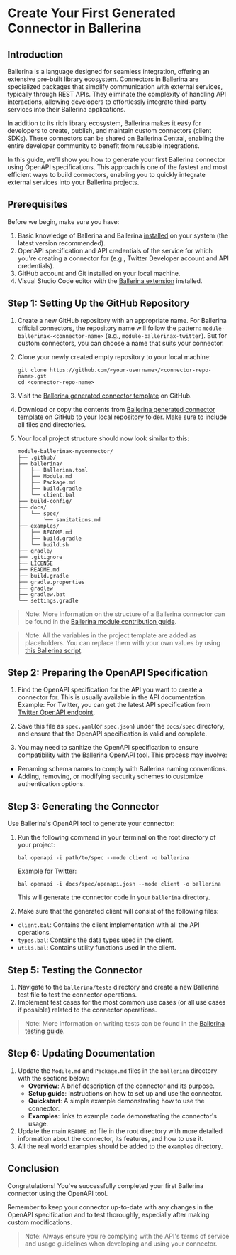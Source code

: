 # Create Your First Generated Connector in Ballerina

## Introduction

Ballerina is a language designed for seamless integration, offering an extensive pre-built library ecosystem. Connectors in Ballerina are specialized packages that simplify communication with external services, typically through REST APIs. They eliminate the complexity of handling API interactions, allowing developers to effortlessly integrate third-party services into their Ballerina applications.

In addition to its rich library ecosystem, Ballerina makes it easy for developers to create, publish, and maintain custom connectors (client SDKs). These connectors can be shared on Ballerina Central, enabling the entire developer community to benefit from reusable integrations.

In this guide, we’ll show you how to generate your first Ballerina connector using OpenAPI specifications. This approach is one of the fastest and most efficient ways to build connectors, enabling you to quickly integrate external services into your Ballerina projects.

## Prerequisites

Before we begin, make sure you have:

1. Basic knowledge of Ballerina and Ballerina [installed](https://ballerina.io/downloads/) on your system (the latest version recommended).
2. OpenAPI specification and API credentials of the service for which you're creating a connector for (e.g., Twitter Developer account and API credentials).
3. GitHub account and Git installed on your local machine.
4. Visual Studio Code editor with the [Ballerina extension](https://marketplace.visualstudio.com/items?itemName=WSO2.ballerina) installed.

## Step 1: Setting Up the GitHub Repository

1. Create a new GitHub repository with an appropriate name. For Ballerina official connectors, the repository name will follow the pattern: `module-ballerinax-<connector-name>` (e.g., `module-ballerinax-twitter`). But for custom connectors, you can choose a name that suits your connector.

2. Clone your newly created empty repository to your local machine:
   ```
   git clone https://github.com/<your-username>/<connector-repo-name>.git
   cd <connector-repo-name>
   ```

3. Visit the [Ballerina generated connector template](https://github.com/ballerina-platform/ballerina-library/tree/main/library-templates/generated-connector-template) on GitHub.

4. Download or copy the contents from [Ballerina generated connector template](https://github.com/ballerina-platform/ballerina-library/tree/main/library-templates/generated-connector-template) on GitHub to your local repository folder. Make sure to include all files and directories.

5. Your local project structure should now look similar to this:
   ```
   module-ballerinax-myconnector/
   ├── .github/
   ├── ballerina/
   │   ├── Ballerina.toml
   │   ├── Module.md
   │   ├── Package.md
   │   ├── build.gradle
   │   └── client.bal
   ├── build-config/
   ├── docs/
   │   └── spec/
   │       └── sanitations.md
   ├── examples/
   │   ├── README.md
   │   ├── build.gradle
   │   └── build.sh
   ├── gradle/
   ├── .gitignore
   ├── LICENSE
   ├── README.md
   ├── build.gradle
   ├── gradle.properties
   ├── gradlew
   ├── gradlew.bat
   └── settings.gradle
   ```

> Note: More information on the structure of a Ballerina connector can be found in the [Ballerina module contribution guide](https://github.com/ballerina-platform/ballerina-library/blob/main/docs/adding-a-new-ballerina-module.md#directory-structure).

> Note: All the variables in the project template are added as placeholders. You can replace them with your own values by using [this Ballerina script](https://github.com/ballerina-platform/ballerina-library/blob/main/library-templates/generated-connector-template/scripts/replace_placeholders.bal).

## Step 2: Preparing the OpenAPI Specification

1. Find the OpenAPI specification for the API you want to create a connector for. This is usually available in the API documentation.
   Example: For Twitter, you can get the latest API specification from [Twitter OpenAPI endpoint](https://api.twitter.com/2/openapi.json).

2. Save this file as `spec.yaml`(or `spec.json`) under the `docs/spec` directory, and ensure that the OpenAPI specification is valid and complete. 

3. You may need to sanitize the OpenAPI specification to ensure compatibility with the Ballerina OpenAPI tool. This process may involve:
  - Renaming schema names to comply with Ballerina naming conventions.
  - Adding, removing, or modifying security schemes to customize authentication options.

## Step 3: Generating the Connector

Use Ballerina's OpenAPI tool to generate your connector:

1. Run the following command in your terminal on the root directory of your project:
   ```
   bal openapi -i path/to/spec --mode client -o ballerina
   ```

   Example for Twitter:
   ```
   bal openapi -i docs/spec/openapi.josn --mode client -o ballerina
   ```

   This will generate the connector code in your `ballerina` directory.

2. Make sure that the generated client will consist of the following files:
- `client.bal`: Contains the client implementation with all the API operations.
- `types.bal`: Contains the data types used in the client.
- `utils.bal`: Contains utility functions used in the client.

## Step 5: Testing the Connector

1. Navigate to the `ballerina/tests` directory and create a new Ballerina test file to test the connector operations.
2. Implement test cases for the most common use cases (or all use cases if possible) related to the connector operations.

> Note: More information on writing tests can be found in the [Ballerina testing guide](https://ballerina.io/learn/test-ballerina-code/test-a-simple-function/).

## Step 6: Updating Documentation

1. Update the `Module.md` and `Package.md` files in the `ballerina` directory with the sections below:
   - **Overview**: A brief description of the connector and its purpose. 
   - **Setup guide**: Instructions on how to set up and use the connector.
   - **Quickstart**: A simple example demonstrating how to use the connector.
   - **Examples**: links to example code demonstrating the connector's usage.
2. Update the main `README.md` file in the root directory with more detailed information about the connector, its features, and how to use it.
3. All the real world examples should be added to the `examples` directory.

## Conclusion

Congratulations! You've successfully completed your first Ballerina connector using the OpenAPI tool.

Remember to keep your connector up-to-date with any changes in the OpenAPI specification and to test thoroughly, especially after making custom modifications.

> Note: Always ensure you're complying with the API's terms of service and usage guidelines when developing and using your connector.
